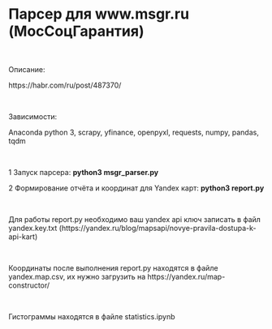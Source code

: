 <h1>Парсер для www.msgr.ru (МосСоцГарантия)</h1>
<p>&nbsp;</p>
<p>Описание:</p>
<p>https://habr.com/ru/post/487370/</p>
<p>&nbsp;</p>
<p>Зависимости:</p>
<p>Anaconda python 3, scrapy, yfinance, openpyxl, requests, numpy, pandas, tqdm</p>
<p>&nbsp;</p>
<p>1 Запуск парсера: <b>python3 msgr_parser.py</b></p>
<p>2 Формирование отчёта и координат для Yandex карт: <b>python3 report.py</b></p>
<p>&nbsp;</p>
<p>Для работы report.py необходимо ваш yandex api ключ записать в файл yandex.key.txt (https://yandex.ru/blog/mapsapi/novye-pravila-dostupa-k-api-kart)</p>
<p>&nbsp;</p>
<p>Координаты после выполнения report.py находятся в файле yandex.map.csv, их нужно загрузить на https://yandex.ru/map-constructor/</p>
<p>&nbsp;</p>
<p>Гистограммы находятся в файле statistics.ipynb</p>
<p>&nbsp;</p>


